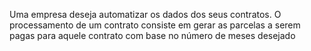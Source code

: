 Uma empresa deseja automatizar os dados dos seus contratos. O processamento de um contrato consiste em gerar as parcelas a serem pagas para aquele contrato com base no número de meses desejado
